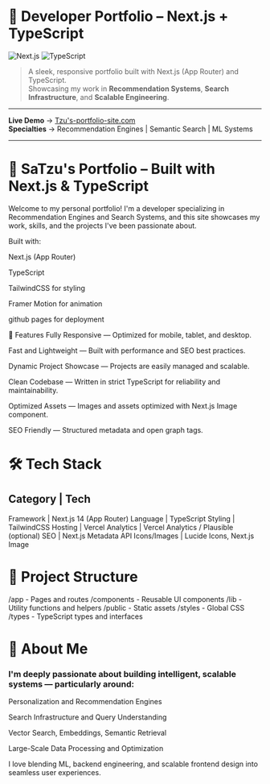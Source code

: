 # 🧠 Developer Portfolio – Next.js + TypeScript

![Next.js](https://img.shields.io/badge/Next.js-000?style=for-the-badge&logo=nextdotjs&logoColor=white)
![TypeScript](https://img.shields.io/badge/TypeScript-007ACC?style=for-the-badge&logo=typescript&logoColor=white)

> A sleek, responsive portfolio built with Next.js (App Router) and TypeScript.  
> Showcasing my work in **Recommendation Systems**, **Search Infrastructure**, and **Scalable Engineering**.


---

**Live Demo** → [Tzu's-portfolio-site.com]( https://satzurajkumar.github.io/tzus-portfolio/)  
**Specialties** → Recommendation Engines | Semantic Search | ML Systems

---


# 🧠 SaTzu's Portfolio – Built with Next.js & TypeScript
Welcome to my personal portfolio!
I'm a developer specializing in Recommendation Engines and Search Systems, and this site showcases my work, skills, and the projects I've been passionate about.

Built with:

Next.js (App Router)

TypeScript

TailwindCSS for styling

Framer Motion for animation

github pages for deployment

🚀 Features
Fully Responsive — Optimized for mobile, tablet, and desktop.

Fast and Lightweight — Built with performance and SEO best practices.

Dynamic Project Showcase — Projects are easily managed and scalable.

Clean Codebase — Written in strict TypeScript for reliability and maintainability.

Optimized Assets — Images and assets optimized with Next.js Image component.

SEO Friendly — Structured metadata and open graph tags.

# 🛠️ Tech Stack
## Category | Tech
Framework | Next.js 14 (App Router)
Language | TypeScript
Styling | TailwindCSS
Hosting | Vercel
Analytics | Vercel Analytics / Plausible (optional)
SEO | Next.js Metadata API
Icons/Images | Lucide Icons, Next.js Image

# 📂 Project Structure
/app            - Pages and routes
/components     - Reusable UI components
/lib            - Utility functions and helpers
/public         - Static assets
/styles         - Global CSS
/types          - TypeScript types and interfaces



# 📖 About Me
### I'm deeply passionate about building intelligent, scalable systems — particularly around:

Personalization and Recommendation Engines

Search Infrastructure and Query Understanding

Vector Search, Embeddings, Semantic Retrieval

Large-Scale Data Processing and Optimization

I love blending ML, backend engineering, and scalable frontend design into seamless user experiences.
